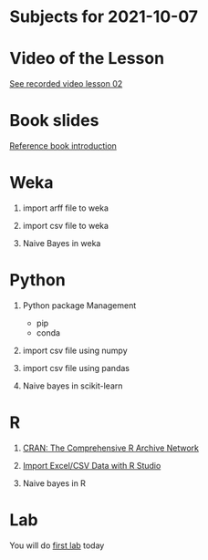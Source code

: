 # Subjects for 2021-10-07

# Video of the Lesson

[See recorded video lesson 02](https://youtu.be/rBrXjeUQbYE)

# Book slides

[Reference book introduction](../course-content/slides/ref_book_chap1_intro.pptx)


# Weka

1. import arff file to weka
2. import csv file to weka

3. Naive Bayes in weka




# Python

1. Python package Management
    - pip
    - conda

2. import csv file using numpy


3. import csv file using pandas

4. Naive bayes in scikit-learn


# R 

1. [CRAN: The Comprehensive R Archive Network](../course-content/CRAN.md)
2. [Import Excel/CSV Data with R Studio](../course-content/import-excel-data-in-rstudio)

3. Naive bayes in R


# Lab

You will do [first lab](../course-content/labs/lab-01.md) today




